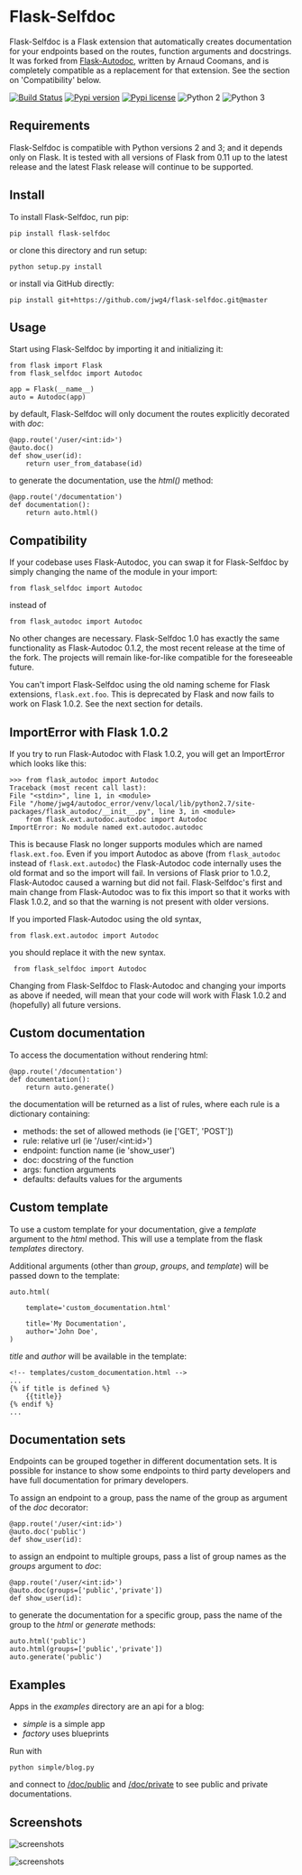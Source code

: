 Flask-Selfdoc
=============

Flask-Selfdoc is a Flask extension that automatically creates documentation for your endpoints based on the routes, function arguments and docstrings. It was forked from [Flask-Autodoc](https://github.com/acoomans/flask-autodoc), written by Arnaud Coomans, and is completely compatible as a replacement for that extension. See the section on 'Compatibility' below.

[![Build Status](https://travis-ci.org/jwg4/flask-selfdoc.svg?branch=master)](https://travis-ci.org/jwg4/flask-selfdoc)
[![Pypi version](http://img.shields.io/pypi/v/flask-selfdoc.svg)](https://pypi.python.org/pypi/Flask-Selfdoc)
[![Pypi license](http://img.shields.io/pypi/l/flask-selfdoc.svg)](https://pypi.python.org/pypi/Flask-Selfdoc)
![Python 2](http://img.shields.io/badge/python-2-blue.svg)
![Python 3](http://img.shields.io/badge/python-3-blue.svg)


## Requirements

Flask-Selfdoc is compatible with Python versions 2 and 3; and it depends only on Flask. It is tested with all versions of Flask from 0.11 up to the latest release and the latest Flask release will continue to be supported.

## Install

To install Flask-Selfdoc, run pip:

	pip install flask-selfdoc
	
or clone this directory and run setup:

    python setup.py install
    
or install via GitHub directly:

    pip install git+https://github.com/jwg4/flask-selfdoc.git@master

## Usage

Start using Flask-Selfdoc by importing it and initializing it:

    from flask import Flask
    from flask_selfdoc import Autodoc

    app = Flask(__name__)
    auto = Autodoc(app)

by default, Flask-Selfdoc will only document the routes explicitly decorated with _doc_:

    @app.route('/user/<int:id>')
    @auto.doc()
    def show_user(id):
        return user_from_database(id)

to generate the documentation, use the _html()_ method:

    @app.route('/documentation')
    def documentation():
        return auto.html()

## Compatibility

If your codebase uses Flask-Autodoc, you can swap it for Flask-Selfdoc by simply changing the name of the module in your import:

    from flask_selfdoc import Autodoc
    
instead of 

    from flask_autodoc import Autodoc
    
No other changes are necessary. Flask-Selfdoc 1.0 has exactly the same functionality as Flask-Autodoc 0.1.2, the most recent release at the time of the fork. The projects will remain like-for-like compatible for the foreseeable future.

You can't import Flask-Selfdoc using the old naming scheme for Flask extensions, `flask.ext.foo`. This is deprecated by Flask and now fails to work on Flask 1.0.2. See the next section for details.

## ImportError with Flask 1.0.2

If you try to run Flask-Autodoc with Flask 1.0.2, you will get an ImportError which looks like this:

    >>> from flask_autodoc import Autodoc
    Traceback (most recent call last):
    File "<stdin>", line 1, in <module>
    File "/home/jwg4/autodoc_error/venv/local/lib/python2.7/site-packages/flask_autodoc/__init__.py", line 3, in <module>
        from flask.ext.autodoc.autodoc import Autodoc
    ImportError: No module named ext.autodoc.autodoc

This is because Flask no longer supports modules which are named `flask.ext.foo`. Even if you import Autodoc as above (from `flask_autodoc` instead of `flask.ext.autodoc`) the Flask-Autodoc code internally uses the old format and so the import will fail. In versions of Flask prior to 1.0.2, Flask-Autodoc caused a warning but did not fail. Flask-Selfdoc's first and main change from Flask-Autodoc was to fix this import so that it works with Flask 1.0.2, and so that the warning is not present with older versions.

If you imported Flask-Autodoc using the old syntax,

    from flask.ext.autodoc import Autodoc
 
 you should replace it with the new syntax. 
 
     from flask_selfdoc import Autodoc
 
 Changing from Flask-Selfdoc to Flask-Autodoc and changing your imports as above if needed, will mean that your code will work with Flask 1.0.2 and (hopefully) all future versions.

## Custom documentation

To access the documentation without rendering html:

    @app.route('/documentation')
    def documentation():
        return auto.generate()

the documentation will be returned as a list of rules, where each rule is a dictionary containing:

- methods: the set of allowed methods (ie ['GET', 'POST'])
- rule: relative url (ie '/user/&lt;int:id&gt;')
- endpoint: function name (ie 'show_user')
- doc: docstring of the function
- args: function arguments
- defaults: defaults values for the arguments

## Custom template

To use a custom template for your documentation, give a _template_ argument to the _html_ method. This will use a template from the flask _templates_ directory. 

Additional arguments (other than _group_, _groups_, and _template_) will be passed down to the template:

	auto.html(
		
		template='custom_documentation.html'
		
		title='My Documentation',
		author='John Doe',
	)
	

_title_ and _author_ will be available in the template:

	<!-- templates/custom_documentation.html -->
	...
	{% if title is defined %}
		{{title}}
	{% endif %}
	...

## Documentation sets

Endpoints can be grouped together in different documentation sets. It is possible for instance to show some endpoints to third party developers and have full documentation for primary developers.

To assign an endpoint to a group, pass the name of the group as argument of the _doc_ decorator:

    @app.route('/user/<int:id>')
    @auto.doc('public')
    def show_user(id):

to assign an endpoint to multiple groups, pass a list of group names as the _groups_ argument to _doc_:

    @app.route('/user/<int:id>')
    @auto.doc(groups=['public','private'])
    def show_user(id):

to generate the documentation for a specific group, pass the name of the group to the _html_ or _generate_ methods:

    auto.html('public')
    auto.html(groups=['public','private'])
    auto.generate('public')
    
## Examples

Apps in the _examples_ directory are an api for a blog:

- _simple_ is a simple app
- _factory_ uses blueprints

Run with

	python simple/blog.py
	
and connect to [/doc/public](http://127.0.0.1:5000/doc/public) and [/doc/private](http://127.0.0.1:5000/doc/private) to see public and private documentations.

## Screenshots

![screenshots](screenshots/screenshot00.png)

![screenshots](screenshots/screenshot01.png)
